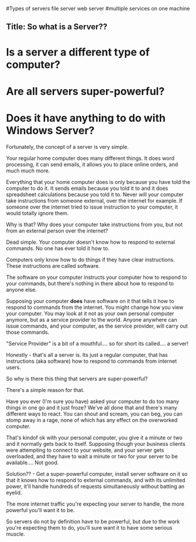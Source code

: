 #Types of servers file server web server
#multiple services on one machine

Title: So what is a Server??
---
# Is a server a different type of computer?
# Are all servers super-powerful?
# Does it have anything to do with Windows Server?

Fortunately, the concept of a server is very simple.

Your regular home computer does many different things. It does word processing, it can send emails, it allows you to place online orders, and much much more.

Everything that your home computer does is only because you have told the computer to do it. It sends emails because you told it to and it does spreadsheet calculations because you told it to. Never will your computer take instructions from someone external, over the internet for example. If someone over the internet tried to issue instruction to your computer, it would totally ignore them.

Why is that? Why does your computer take instructions from you, but not from an external person over the internet?

Dead simple. Your computer doesn't know how to respond to external commands. No one has ever told it how to.

Computers only know how to do things if they have clear instructions. These instructions are called software.

The software on your computer instructs your computer how to respond to your commands, but there's nothing in there about how to respond to anyone else.

Supposing your computer **does** have software on it that tells it how to respond to commands from the internet. You might change how you view your computer. You may look at it not as your own personal computer anymore, but as a service provider to the world. Anyone anywhere can issue commands, and your computer, as the service provider, will carry out those commands.

"Service Provider" is a bit of a mouthful.... so for short its called.... a server!

Honestly - that's all a server is. Its just a regular computer, that has instructions (aka software) how to respond to commands from internet users.

So why is there this thing that servers are super-powerful?

There's a simple reason for that.

Have you ever (I'm sure you have) asked your computer to do too many things in one go and it just froze? We've all done that and there's many different ways to react. You can shout and scream, you can beg, you can stomp away in a rage, none of which has any effect on the overworked computer.

That's kindof ok with your personal computer, you give it a minute or two and it normally gets back to itself. Supposing though your business clients were attempting to connect to your website, and your server gets overloaded, and they have to wait a minute or two for your server to be available.... Not good.

Solution?? - Get a super-powerful computer, install server software on it so that it knows how to respond to external commands, and with its unlimited power, it'll handle hundreds of requests simultaneously without batting an eyelid.

The more internet traffic you're expecting your server to handle, the more powerful you'll want it to be.

So servers do not by definition have to be powerful, but due to the work you're expecting them to do, you'll sure want it to have some serious muscle.







